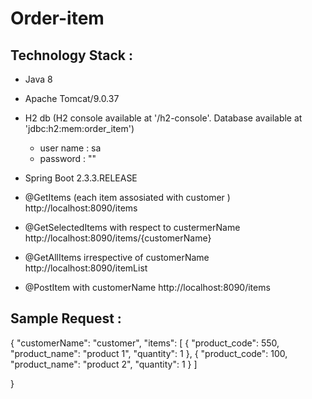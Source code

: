 # Order-item


Technology Stack :
-----------------

* Java 8
* Apache Tomcat/9.0.37
* H2 db (H2 console available at '/h2-console'. Database available at 'jdbc:h2:mem:order_item')
    * user name : sa
    * password : ""
* Spring Boot 2.3.3.RELEASE

* @GetItems (each item assosiated with customer )
   http://localhost:8090/items

* @GetSelectedItems with respect to custermerName
   http://localhost:8090/items/{customerName}
   
* @GetAllItems irrespective of customerName
   http://localhost:8090/itemList

* @PostItem with customerName
   http://localhost:8090/items

Sample Request :
-------------
{
        "customerName": "customer",
              "items": [
							{
								"product_code": 550,
								"product_name": "product 1",
								"quantity": 1
							},
							{
								"product_code": 100,
								"product_name": "product 2",
								"quantity": 1
							}
						]
		
	
}
